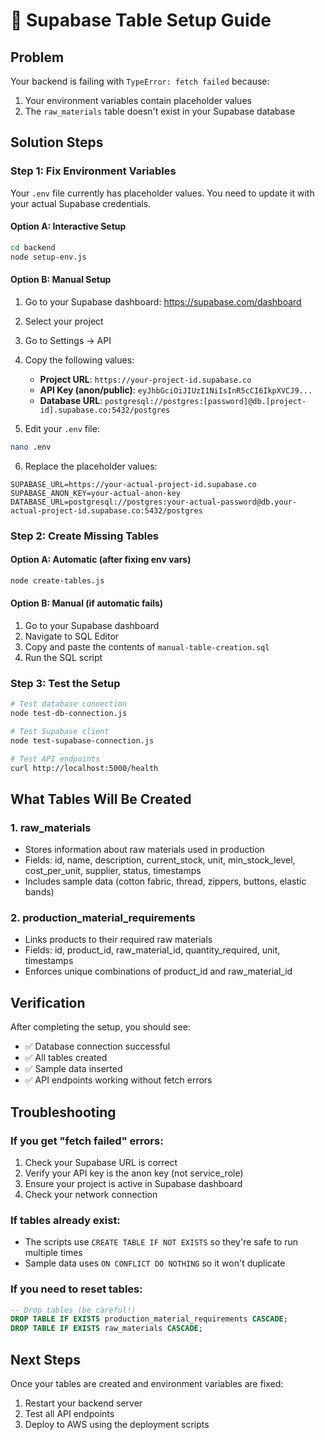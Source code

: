 # 🔧 Supabase Table Setup Guide

## Problem
Your backend is failing with `TypeError: fetch failed` because:
1. Your environment variables contain placeholder values
2. The `raw_materials` table doesn't exist in your Supabase database

## Solution Steps

### Step 1: Fix Environment Variables
Your `.env` file currently has placeholder values. You need to update it with your actual Supabase credentials.

#### Option A: Interactive Setup
```bash
cd backend
node setup-env.js
```

#### Option B: Manual Setup
1. Go to your Supabase dashboard: https://supabase.com/dashboard
2. Select your project
3. Go to Settings → API
4. Copy the following values:
   - **Project URL**: `https://your-project-id.supabase.co`
   - **API Key (anon/public)**: `eyJhbGciOiJIUzI1NiIsInR5cCI6IkpXVCJ9...`
   - **Database URL**: `postgresql://postgres:[password]@db.[project-id].supabase.co:5432/postgres`

5. Edit your `.env` file:
```bash
nano .env
```

6. Replace the placeholder values:
```
SUPABASE_URL=https://your-actual-project-id.supabase.co
SUPABASE_ANON_KEY=your-actual-anon-key
DATABASE_URL=postgresql://postgres:your-actual-password@db.your-actual-project-id.supabase.co:5432/postgres
```

### Step 2: Create Missing Tables

#### Option A: Automatic (after fixing env vars)
```bash
node create-tables.js
```

#### Option B: Manual (if automatic fails)
1. Go to your Supabase dashboard
2. Navigate to SQL Editor
3. Copy and paste the contents of `manual-table-creation.sql`
4. Run the SQL script

### Step 3: Test the Setup
```bash
# Test database connection
node test-db-connection.js

# Test Supabase client
node test-supabase-connection.js

# Test API endpoints
curl http://localhost:5000/health
```

## What Tables Will Be Created

### 1. raw_materials
- Stores information about raw materials used in production
- Fields: id, name, description, current_stock, unit, min_stock_level, cost_per_unit, supplier, status, timestamps
- Includes sample data (cotton fabric, thread, zippers, buttons, elastic bands)

### 2. production_material_requirements
- Links products to their required raw materials
- Fields: id, product_id, raw_material_id, quantity_required, unit, timestamps
- Enforces unique combinations of product_id and raw_material_id

## Verification
After completing the setup, you should see:
- ✅ Database connection successful
- ✅ All tables created
- ✅ Sample data inserted
- ✅ API endpoints working without fetch errors

## Troubleshooting

### If you get "fetch failed" errors:
1. Check your Supabase URL is correct
2. Verify your API key is the anon key (not service_role)
3. Ensure your project is active in Supabase dashboard
4. Check your network connection

### If tables already exist:
- The scripts use `CREATE TABLE IF NOT EXISTS` so they're safe to run multiple times
- Sample data uses `ON CONFLICT DO NOTHING` so it won't duplicate

### If you need to reset tables:
```sql
-- Drop tables (be careful!)
DROP TABLE IF EXISTS production_material_requirements CASCADE;
DROP TABLE IF EXISTS raw_materials CASCADE;
```

## Next Steps
Once your tables are created and environment variables are fixed:
1. Restart your backend server
2. Test all API endpoints
3. Deploy to AWS using the deployment scripts







